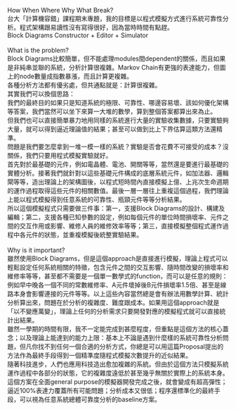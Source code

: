How When Where Why What Break?<br>
台大「計算機容錯」課程期末專題，我的目標是以程式模擬方式進行系統可靠性分析。程式架構跟易讀性沒有寫得很好，因為當時時間有點趕。<br>
Block Diagrams Constructor + Editor + Simulator<br>
<br>
What is the problem?<br>
Block Diagrams比較簡單，但不能處理modules間dependent的關係，而且如果是非純串並聯的系統，分析計算很複雜。Markov Chain有更強的表達能力，但圖上的node數量成指數暴漲，而且計算更複雜。<br>
各種分析方法都有優劣處，但共通點就是：計算很複雜。<br>
其實我們可以換個思路：<br>
我們的最終目的如果只是知道系統的極限、可靠性、哪邊容易壞、該如何優化架構等答案，我們當然可以坐下來算一大堆的數學，算到整個答案都算出來為止。<br>
但我們也可以直接簡單暴力地用同樣的系統進行大量的實驗收集數據，只要實驗夠大量，就可以得到逼近理論值的結果；甚至可以做到比上下界估算這類方法還精準。<br>
問題是我們要怎麼拿到一堆一模一樣的系統？實驗是否會花費不可接受的成本？沒關係，我們只要用程式模擬實驗就好。<br>
首先對於最基礎的元件，例如電晶體、電池、開關等等，當然還是要進行最基礎的實體分析。接著我們就針對以這些基礎元件構成的底層系統元件，如加法器、邏輯閘等等，造出理論上的架構圖後，以程式短時間內直接模擬上億、上兆次生命週期的運作過程取得這些元件的相關數值。最後一層一層往上重複這個過程，我們理論上能以程式模擬得到任意系統的可靠性、瓶頸元件等等分析結果。<br>
所以這個模擬程式只需要做三件事：第一，支援Block Diagrams的設計、構建及編輯；第二，支援各種已知參數的設定，例如每個元件的單位時間損壞率、元件之間的交互作用或影響、維修人員的維修效率等等；第三，直接模擬整個程式運作過程中各元件的狀態，並重複模擬後統整實驗結果。<br>
<br>
Why is it important?<br>
雖然使用Block Diagrams，但是這個approach是直接進行模擬，理論上程式可以輕鬆設定任何系統相關的特徵，包含元件之間的交互影響、隨時間改變的損壞率和維修率等等，甚至都不需要是一個單一數學式的function，而可以是任意的規則：例如早中晚各一個不同的常數維修率、A元件壞掉後B元件損壞率1.5倍、甚至是線路本身會影響連接的元件等等。以上這些內容當然總是會有辦法用數學計算、統計分析算出來，問題在於分析的複雜度、難度跟成本。如果用這個approach就是「以不變應萬變」，理論上任何的分析需求只要開發對應的模擬程式就可以直接統計出結果。<br>
雖然一學期的時間有限，我不一定能完成到甚麼程度，但重點是這個方法的核心蓋念；以及理論上能達到的能力上限：基本上不論是遇到什麼樣的系統可靠性分析問題，但凡你找不到任何一個合適的分析方式，你總是可以用這篇Proposal提出的方法作為最終手段得到一個精準度隨程式模擬次數提升的近似結果。<br>
隨著科技進步，人們也應用科技造出愈加複雜的系統。但由於這個方法只模擬系統運作過程中各部分的狀態，它的複雜度遠低於甚至幾乎無關於實際上的系統本身。這個方案在全面general purpose的模擬器開發完成之後，就會變成有超高彈性；逼近100%表達力覆蓋所有可能問題；分析成本又很低；程序還標準化的最終手段，可以視為任意系統總體可靠度分析的baseline方案。
